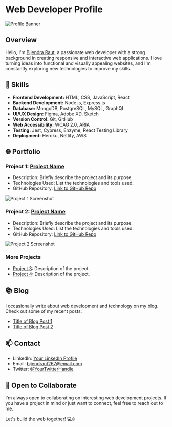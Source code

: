 # Web Developer Profile

![Profile Banner]([https://your-image-url.com/your-banner-image.png](https://avatars.githubusercontent.com/u/61984063?v=4))

## Overview

Hello, I'm [Bijendra Raut](https://github.com/BijendrRaut), a passionate web developer with a strong background in creating responsive and interactive web applications. I love turning ideas into functional and visually appealing websites, and I'm constantly exploring new technologies to improve my skills.

## 🔧 Skills

- **Frontend Development:** HTML, CSS, JavaScript, React
- **Backend Development:** Node.js, Express.js
- **Database:** MongoDB, PostgreSQL, MySQL, GraphQL
- **UI/UX Design:** Figma, Adobe XD, Sketch
- **Version Control:** Git, GitHub
- **Web Accessibility:** WCAG 2.0, ARIA
- **Testing:** Jest, Cypress, Enzyme, React Testing Library
- **Deployment:** Heroku, Netlify, AWS

## 🌐 Portfolio

### Project 1: [Project Name](https://project-url.com)

- Description: Briefly describe the project and its purpose.
- Technologies Used: List the technologies and tools used.
- GitHub Repository: [Link to GitHub Repo](https://github.com/your-username/project-repo)

![Project 1 Screenshot](https://your-image-url.com/project1-screenshot.png)

### Project 2: [Project Name](https://project-url.com)

- Description: Briefly describe the project and its purpose.
- Technologies Used: List the technologies and tools used.
- GitHub Repository: [Link to GitHub Repo](https://github.com/your-username/project-repo)

![Project 2 Screenshot](https://your-image-url.com/project2-screenshot.png)

### More Projects

- [Project 3](https://project-url.com): Description of the project.
- [Project 4](https://project-url.com): Description of the project.

## 📚 Blog

I occasionally write about web development and technology on my blog. Check out some of my recent posts:

- [Title of Blog Post 1](https://blog-url.com/post-1)
- [Title of Blog Post 2](https://blog-url.com/post-2)

## 📫 Contact

- LinkedIn: [Your LinkedIn Profile]([https://linkedin.com/in/your-profile](https://www.linkedin.com/in/bijendra-raut267))
- Email: bijendraut267@email.com
- Twitter: [@YourTwitterHandle]([https://twitter.com/your-twitter-handle](https://twitter.com/Guru_David_))

## 🌱 Open to Collaborate

I'm always open to collaborating on interesting web development projects. If you have a project in mind or just want to connect, feel free to reach out to me.

Let's build the web together! 💻🌐
